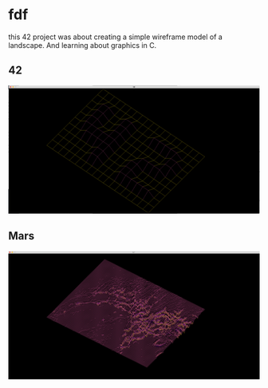 # fdf
this 42 project was about creating a simple wireframe model of a landscape. And learning about graphics in C.

## 42
![GitHub Image](/images/image_1.png)

## Mars
![GitHub Image](/images/image_2.png)
